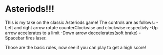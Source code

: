 # Asteriods!!!

This is my take on the classic Asteriods game!
The controls are as follows:
-Left and right arrow rotate counterClockwise and clockwise respectivly
-Up arrow accelerates to a limit
-Down arrow deccelerates(soft brake)
-Spacebar fires laser.

Those are the basic rules, now see if you can play to get a high score! 
